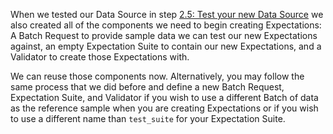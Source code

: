 When we tested our Data Source in step [2.5: Test your new Data Source](../how_to_use_gx_with_aws_using_cloud_storage_and_pandas.md#25-test-your-new-datasource) we also created all of the components we need to begin creating Expectations: A Batch Request to provide sample data we can test our new Expectations against, an empty Expectation Suite to contain our new Expectations, and a Validator to create those Expectations with.

We can reuse those components now.  Alternatively, you may follow the same process that we did before and define a new Batch Request, Expectation Suite, and Validator if you wish to use a different Batch of data as the reference sample when you are creating Expectations or if you wish to use a different name than `test_suite` for your Expectation Suite.
